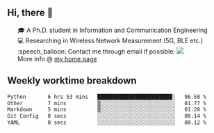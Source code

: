 <h2 > Hi, there 👋 </h3>

<div >
 <ul>
 🎓 A Ph.D. student in Information and Communication Engineering <br>
 💻 Researching in Wireless Network Measurement (5G, BLE etc.)<br>
 :speech_balloon: Contact me through email if possible: <a href="mailto:ethanjia@sjtu.edu.cn"><img src="https://img.shields.io/badge/-ethanjia@sjtu.edu.cn-c14438?style=plastic&logo=Gmail&logoColor=white&link=mailto:mailto:ethanjia@sjtu.edu.cn"></a> <br>
  More info @ <a href="https://haifengjia.github.io">my home page</a>
 </ul>
</div>

<h2 >
Weekly worktime breakdown
</h1>


<!--START_SECTION:waka-->

```txt
Python       6 hrs 53 mins   ████████████████████████░   96.58 %
Other        7 mins          ▒░░░░░░░░░░░░░░░░░░░░░░░░   01.77 %
Markdown     5 mins          ▒░░░░░░░░░░░░░░░░░░░░░░░░   01.28 %
Git Config   0 secs          ░░░░░░░░░░░░░░░░░░░░░░░░░   00.14 %
YAML         0 secs          ░░░░░░░░░░░░░░░░░░░░░░░░░   00.12 %
```

<!--END_SECTION:waka-->


